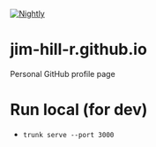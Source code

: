 [![Nightly](https://github.com/jim-hill-r/jim-hill-r.github.io/actions/workflows/nightly.yaml/badge.svg)](https://github.com/jim-hill-r/jim-hill-r.github.io/actions/workflows/nightly.yaml)

# jim-hill-r.github.io

Personal GitHub profile page

# Run local (for dev)

- `trunk serve --port 3000`
